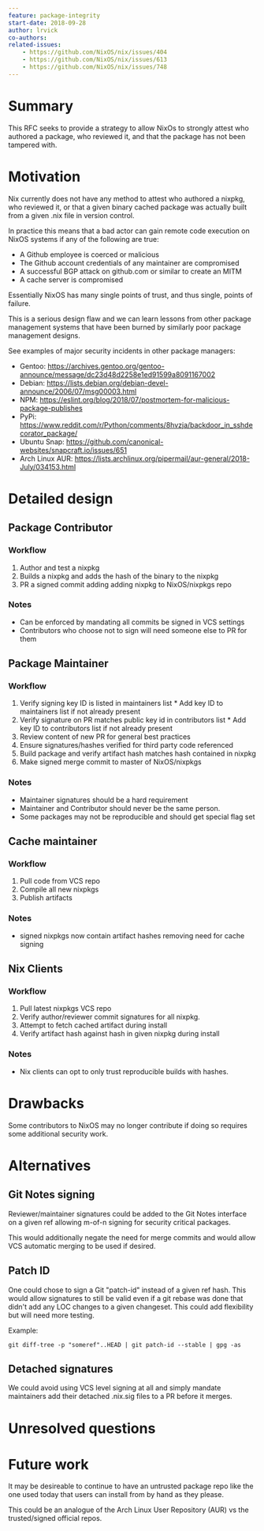 ```yaml
---
feature: package-integrity
start-date: 2018-09-28
author: lrvick
co-authors:
related-issues:
    - https://github.com/NixOS/nix/issues/404
    - https://github.com/NixOS/nix/issues/613
    - https://github.com/NixOS/nix/issues/748
---
```


# Summary
[summary]: #summary

This RFC seeks to provide a strategy to allow NixOs to strongly attest who
authored a package, who reviewed it, and that the package has not been tampered
with.

# Motivation
[motivation]: #motivation

Nix currently does not have any method to attest who authored a nixpkg, who
reviewed it, or that a given binary cached package was actually built from
a given .nix file in version control.

In practice this means that a bad actor can gain remote code execution on NixOS
systems if any of the following are true:

  * A Github employee is coerced or malicious
  * The Github account credentials of any maintainer are compromised
  * A successful BGP attack on github.com or similar to create an MITM
  * A cache server is compromised

Essentially NixOS has many single points of trust, and thus single, points of
failure.

This is a serious design flaw and we can learn lessons from other package
management systems that have been burned by similarly poor package management
designs.

See examples of major security incidents in other package managers:

 * Gentoo: https://archives.gentoo.org/gentoo-announce/message/dc23d48d2258e1ed91599a8091167002
 * Debian: https://lists.debian.org/debian-devel-announce/2006/07/msg00003.html
 * NPM: https://eslint.org/blog/2018/07/postmortem-for-malicious-package-publishes
 * PyPi: https://www.reddit.com/r/Python/comments/8hvzja/backdoor_in_sshdecorator_package/
 * Ubuntu Snap: https://github.com/canonical-websites/snapcraft.io/issues/651
 * Arch Linux AUR: https://lists.archlinux.org/pipermail/aur-general/2018-July/034153.html

# Detailed design
[design]: #detailed-design

## Package Contributor

### Workflow

  1. Author and test a nixpkg
  2. Builds a nixpkg and adds the hash of the binary to the nixpkg
  3. PR a signed commit adding adding nixpkg to NixOS/nixpkgs repo

### Notes

  * Can be enforced by mandating all commits be signed in VCS settings
  * Contributors who choose not to sign will need someone else to PR for them

## Package Maintainer

### Workflow

  1. Verify signing key ID is listed in maintainers list
    * Add key ID to maintainers list if not already present
  2. Verify signature on PR matches public key id in contributors list
    * Add key ID to contributors list if not already present
  3. Review content of new PR for general best practices
  4. Ensure signatures/hashes verified for third party code referenced
  5. Build package and verify artifact hash matches hash contained in nixpkg
  6. Make signed merge commit to master of NixOS/nixpkgs

### Notes

  * Maintainer signatures should be a hard requirement
  * Maintainer and Contributor should never be the same person.
  * Some packages may not be reproducible and should get special flag set

## Cache maintainer

### Workflow

  1. Pull code from VCS repo
  2. Compile all new nixpkgs
  3. Publish artifacts

### Notes

  * signed nixpkgs now contain artifact hashes removing need for cache signing

## Nix Clients

### Workflow

  1. Pull latest nixpkgs VCS repo
  2. Verify author/reviewer commit signatures for all nixpkg.
  3. Attempt to fetch cached artifact during install
  4. Verify artifact hash against hash in given nixpkg during install

### Notes

  * Nix clients can opt to only trust reproducible builds with hashes.

# Drawbacks
[drawbacks]: #drawbacks

Some contributors to NixOS may no longer contribute if doing so requires some
additional security work.

# Alternatives
[alternatives]: #alternatives

## Git Notes signing

Reviewer/maintainer signatures could be added to the Git Notes interface on
a given ref allowing m-of-n signing for security critical packages.

This would additionally negate the need for merge commits and would allow
VCS automatic merging to be used if desired.

## Patch ID

One could chose to sign a Git "patch-id" instead of a given ref hash. This
would allow signatures to still be valid even if a git rebase was done that
didn't add any LOC changes to a given changeset. This could add flexibility
but will need more testing.

Example:

```
git diff-tree -p "someref"..HEAD | git patch-id --stable | gpg -as
```

## Detached signatures

We could avoid using VCS level signing at all and simply mandate maintainers
add their detached .nix.sig files to a PR before it merges.

# Unresolved questions
[unresolved]: #unresolved-questions


# Future work
[future]: #future-work

It may be desireable to continue to have an untrusted package repo like the
one used today that users can install from by hand as they please.

This could be an analogue of the Arch Linux User Repository (AUR) vs the
trusted/signed official repos.
